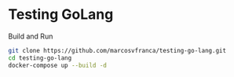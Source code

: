 # Testing GoLang


Build and Run
```bash
git clone https://github.com/marcosvfranca/testing-go-lang.git
cd testing-go-lang
docker-compose up --build -d
``` 
